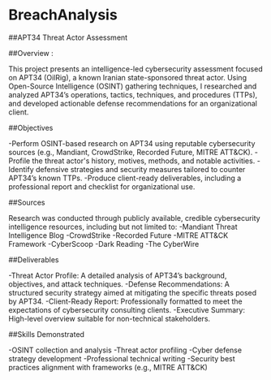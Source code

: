 # BreachAnalysis
##APT34 Threat Actor Assessment

##Overview :

This project presents an intelligence-led cybersecurity assessment focused on APT34 (OilRig), a known Iranian state-sponsored threat actor. Using Open-Source Intelligence (OSINT) gathering techniques, I researched and analyzed APT34’s operations, tactics, techniques, and procedures (TTPs), and developed actionable defense recommendations for an organizational client.

##Objectives

-Perform OSINT-based research on APT34 using reputable cybersecurity sources (e.g., Mandiant, CrowdStrike, Recorded Future, MITRE ATT&CK).
-Profile the threat actor's history, motives, methods, and notable activities.
-Identify defensive strategies and security measures tailored to counter APT34’s known TTPs.
-Produce client-ready deliverables, including a professional report and checklist for organizational use.

##Sources

Research was conducted through publicly available, credible cybersecurity intelligence resources, including but not limited to:
-Mandiant Threat Intelligence Blog
-CrowdStrike
-Recorded Future
-MITRE ATT&CK Framework
-CyberScoop
-Dark Reading
-The CyberWire

##Deliverables

-Threat Actor Profile: A detailed analysis of APT34’s background, objectives, and attack techniques.
-Defense Recommendations: A structured security strategy aimed at mitigating the specific threats posed by APT34.
-Client-Ready Report: Professionally formatted to meet the expectations of cybersecurity consulting clients.
-Executive Summary: High-level overview suitable for non-technical stakeholders.

##Skills Demonstrated

-OSINT collection and analysis
-Threat actor profiling
-Cyber defense strategy development
-Professional technical writing
-Security best practices alignment with frameworks (e.g., MITRE ATT&CK)
